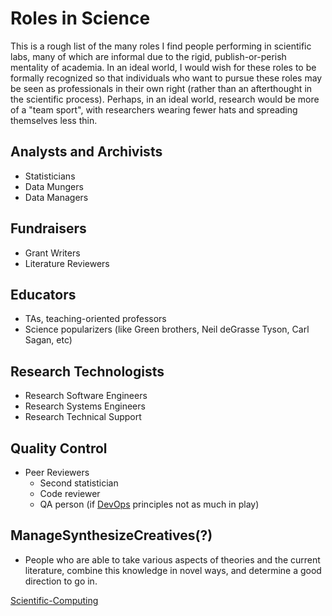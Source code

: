 

Roles in Science
================

This is a rough list of the many roles I find people performing in scientific labs, many of which are informal due to the rigid, publish-or-perish mentality of academia. In an ideal world, I would wish for these roles to be formally recognized so that individuals who want to pursue these roles may be seen as professionals in their own right (rather than an afterthought in the scientific process). Perhaps, in an ideal world, research would be more of a "team sport", with researchers wearing fewer hats and spreading themselves less thin.

Analysts and Archivists
-----------------------

-   Statisticians
-   Data Mungers
-   Data Managers

Fundraisers
-----------

-   Grant Writers
-   Literature Reviewers

Educators
---------

-   TAs, teaching-oriented professors
-   Science popularizers (like Green brothers, Neil deGrasse Tyson, Carl Sagan, etc)

Research Technologists
----------------------

-   Research Software Engineers
-   Research Systems Engineers
-   Research Technical Support

Quality Control
---------------

-   Peer Reviewers
    -   Second statistician
    -   Code reviewer
    -   QA person (if [DevOps](DevOps) principles not as much in play)

ManageSynthesizeCreatives(?)
----------------------------------

-   People who are able to take various aspects of theories and the current literature, combine this knowledge in novel ways, and determine a good direction to go in.

[Scientific-Computing](Scientific-Computing)
